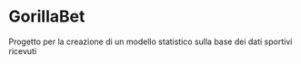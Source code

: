 # GorillaBet
Progetto per la creazione di un modello statistico sulla base dei dati sportivi ricevuti
